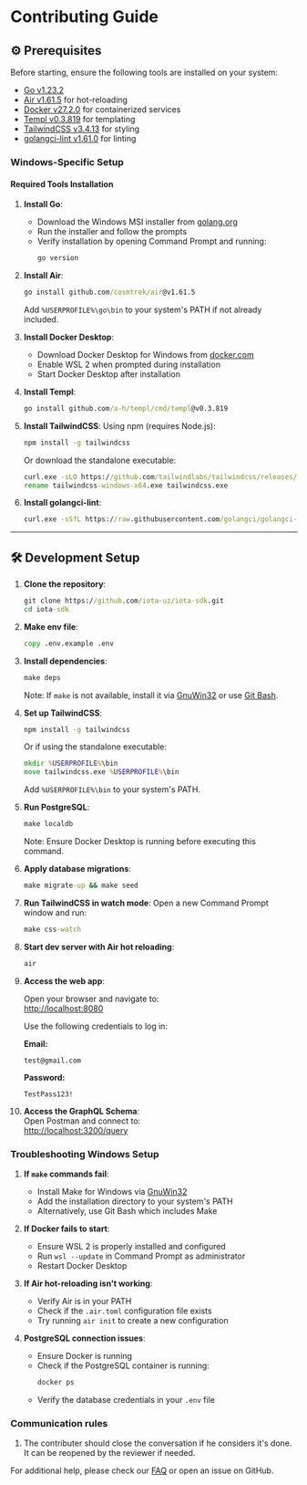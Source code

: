 # Contributing Guide

## ⚙️ Prerequisites

Before starting, ensure the following tools are installed on your system:

- [Go v1.23.2](https://golang.org/doc/install)
- [Air v1.61.5](https://github.com/cosmtrek/air#Installation) for hot-reloading
- [Docker v27.2.0](https://docs.docker.com/get-docker/) for containerized services
- [Templ v0.3.819](https://templ.guide/) for templating
- [TailwindCSS v3.4.13](https://tailwindcss.com/docs/installation) for styling
- [golangci-lint v1.61.0](https://golangci-lint.run/welcome/install/) for linting

### Windows-Specific Setup

#### Required Tools Installation

1. **Install Go**:
   - Download the Windows MSI installer from [golang.org](https://golang.org/doc/install)
   - Run the installer and follow the prompts
   - Verify installation by opening Command Prompt and running:
     ```cmd
     go version
     ```

2. **Install Air**:
   ```cmd
   go install github.com/cosmtrek/air@v1.61.5
   ```
   Add `%USERPROFILE%\go\bin` to your system's PATH if not already included.

3. **Install Docker Desktop**:
   - Download Docker Desktop for Windows from [docker.com](https://docs.docker.com/desktop/install/windows-install/)
   - Enable WSL 2 when prompted during installation
   - Start Docker Desktop after installation

4. **Install Templ**:
   ```cmd
   go install github.com/a-h/templ/cmd/templ@v0.3.819
   ```

5. **Install TailwindCSS**:
   Using npm (requires Node.js):
   ```cmd
   npm install -g tailwindcss
   ```
   Or download the standalone executable:
   ```cmd
   curl.exe -sLO https://github.com/tailwindlabs/tailwindcss/releases/v3.4.15/download/tailwindcss-windows-x64.exe
   rename tailwindcss-windows-x64.exe tailwindcss.exe
   ```

6. **Install golangci-lint**:
   ```cmd
   curl.exe -sSfL https://raw.githubusercontent.com/golangci/golangci-lint/master/install.ps1 | powershell -Command -
   ```

---

## 🛠️ Development Setup

1. **Clone the repository**:
   ```cmd
   git clone https://github.com/iota-uz/iota-sdk.git
   cd iota-sdk
   ```

2. **Make env file**:
   ```cmd
   copy .env.example .env
   ```

3. **Install dependencies**:
   ```cmd
   make deps
   ```
   Note: If `make` is not available, install it via [GnuWin32](http://gnuwin32.sourceforge.net/packages/make.htm) or use [Git Bash](https://gitforwindows.org/).

4. **Set up TailwindCSS**:
   ```cmd
   npm install -g tailwindcss
   ```
   Or if using the standalone executable:
   ```cmd
   mkdir %USERPROFILE%\bin
   move tailwindcss.exe %USERPROFILE%\bin
   ```
   Add `%USERPROFILE%\bin` to your system's PATH.

5. **Run PostgreSQL**:
   ```cmd
   make localdb
   ```
   Note: Ensure Docker Desktop is running before executing this command.

6. **Apply database migrations**:
   ```cmd
   make migrate-up && make seed
   ```

7. **Run TailwindCSS in watch mode**:
   Open a new Command Prompt window and run:
   ```cmd
   make css-watch
   ```

8. **Start dev server with Air hot reloading**:
   ```cmd
   air
   ```

9. **Access the web app**:

   Open your browser and navigate to:  
   [http://localhost:8080](http://localhost:8080)

   Use the following credentials to log in:

   **Email:**
   ```text
   test@gmail.com
   ```
   **Password:**
   ```text
   TestPass123!
   ```

10. **Access the GraphQL Schema**:  
    Open Postman and connect to:  
    [http://localhost:3200/query](http://localhost:3200/query)

### Troubleshooting Windows Setup

1. **If `make` commands fail**:
   - Install Make for Windows via [GnuWin32](http://gnuwin32.sourceforge.net/packages/make.htm)
   - Add the installation directory to your system's PATH
   - Alternatively, use Git Bash which includes Make

2. **If Docker fails to start**:
   - Ensure WSL 2 is properly installed and configured
   - Run `wsl --update` in Command Prompt as administrator
   - Restart Docker Desktop

3. **If Air hot-reloading isn't working**:
   - Verify Air is in your PATH
   - Check if the `.air.toml` configuration file exists
   - Try running `air init` to create a new configuration

4. **PostgreSQL connection issues**:
   - Ensure Docker is running
   - Check if the PostgreSQL container is running:
     ```cmd
     docker ps
     ```
   - Verify the database credentials in your `.env` file

### Communication rules

1. The contributer should close the conversation if he considers it's done. It can be reopened by the reviewer if needed. 

For additional help, please check our [FAQ](./FAQ.md) or open an issue on GitHub.
